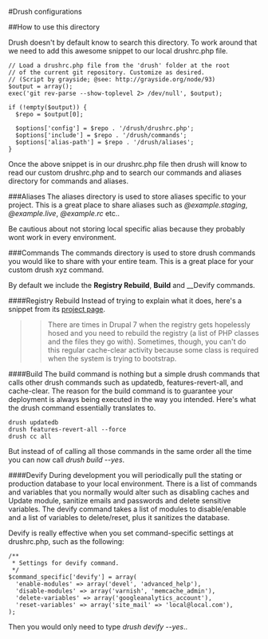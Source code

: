 #Drush configurations

##How to use this directory

Drush doesn't by default know to search this directory. To work around that we need
to add this awesome snippet to our local drushrc.php file.

    // Load a drushrc.php file from the 'drush' folder at the root
    // of the current git repository. Customize as desired.
    // (Script by grayside; @see: http://grayside.org/node/93)
    $output = array();
    exec('git rev-parse --show-toplevel 2> /dev/null', $output);
     
    if (!empty($output)) {
      $repo = $output[0];
     
      $options['config'] = $repo . '/drush/drushrc.php';
      $options['include'] = $repo . '/drush/commands';
      $options['alias-path'] = $repo . '/drush/aliases';
    }

Once the above snippet is in our drushrc.php file then drush will know to read our
custom drushrc.php and to search our commands and aliases directory for commands
and aliases.

###Aliases
The aliases directory is used to store aliases specific to your project. This is a great
place to share aliases such as _@example.staging_, _@example.live_, _@example.rc_ etc..

Be cautious about not storing local specific alias because they probably wont work in
every environment.

###Commands
The commands directory is used to store drush commands you would like to share
with your entire team. This is a great place for your custom drush xyz command.

By default we include the __Registry Rebuild__, __Build__ and __Devify commands.

####Registry Rebuild
Instead of trying to explain what it does, here's a snippet from its [project
page](http://drupal.org/project/registry_rebuild).

>>There are times in Drupal 7 when the registry gets hopelessly hosed and you need to rebuild the registry
 (a list of PHP classes and the files they go with). Sometimes, though, you can't do this regular
 cache-clear activity because some class is required when the system is trying to bootstrap.

####Build
The build command is nothing but a simple drush commands that calls other drush commands
such as updatedb, features-revert-all, and cache-clear. The reason for the build command
is to guarantee your deployment is always being executed in the way you intended. Here's
what the drush command essentially translates to.

    drush updatedb
    drush features-revert-all --force
    drush cc all

But instead of of calling all those commands in the same order all the time you can now
call _drush build --yes_.

####Devify
During development you will periodically pull the stating or production database to your
local environment. There is a list of commands and variables that you normally would
alter such as disabling caches and Update module, sanitize emails and passwords and
delete sensitive variables. The devify command takes a list of modules to disable/enable
and a list of variables to delete/reset, plus it sanitizes the database.

Devify is really effective when you set command-specific settings at drushrc.php, such
as the following:

    /**
     * Settings for devify command.
     */
    $command_specific['devify'] = array(
      'enable-modules' => array('devel', 'advanced_help'),
      'disable-modules' => array('varnish', 'memcache_admin'),
      'delete-variables' => array('googleanalytics_account'),
      'reset-variables' => array('site_mail' => 'local@local.com'),
    );

Then you would only need to type _drush devify --yes_..
